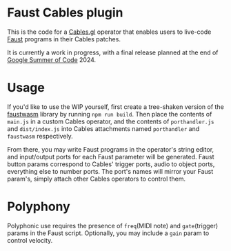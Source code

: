 # Faust Cables plugin

This is the code for a [Cables.gl](cables.gl) operator that enables users to live-code
[Faust](https://faust.grame.fr/) programs in their Cables patches.

It is currently a work in progress, with a final release planned at the end of 
[Google Summer of Code](https://summerofcode.withgoogle.com/programs/2024) 2024.

# Usage

If you'd like to use the WIP yourself, first create a tree-shaken version of the 
[faustwasm](https://github.com/grame-cncm/faustwasm/tree/master) library by running `npm run build`.
Then place the contents of `main.js` in a custom Cables operator, and the contents 
of `porthandler.js` and `dist/index.js` into Cables attachments named 
`porthandler` and `faustwasm` respectively.

From there, you may write Faust programs in the operator's string editor, and 
input/output ports for each Faust parameter will be generated. Faust button 
params correspond to Cables' trigger ports, audio to object ports, everything 
else to number ports. The port's names will mirror your Faust param's, simply 
attach other Cables operators to control them.

# Polyphony

Polyphonic use requires the presence of `freq`(MIDI note) and `gate`(trigger) 
params in the Faust script. Optionally, you may include a `gain` param to control velocity.
